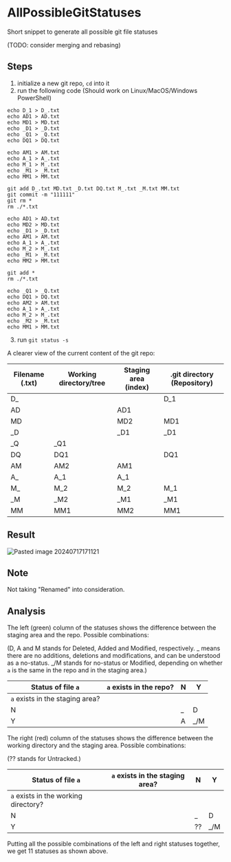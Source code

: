 # AllPossibleGitStatuses
Short snippet to generate all possible git file statuses

(TODO: consider merging and rebasing)

## Steps

1. initialize a new git repo, `cd` into it
2. run the following code
(Should work on Linux/MacOS/Windows PowerShell)

```
echo D_1 > D_.txt
echo AD1 > AD.txt
echo MD1 > MD.txt
echo _D1 > _D.txt
echo _Q1 > _Q.txt
echo DQ1 > DQ.txt

echo AM1 > AM.txt
echo A_1 > A_.txt
echo M_1 > M_.txt
echo _M1 > _M.txt
echo MM1 > MM.txt

git add D_.txt MD.txt _D.txt DQ.txt M_.txt _M.txt MM.txt
git commit -m "111111"
git rm *
rm ./*.txt

echo AD1 > AD.txt
echo MD2 > MD.txt
echo _D1 > _D.txt
echo AM1 > AM.txt
echo A_1 > A_.txt
echo M_2 > M_.txt
echo _M1 > _M.txt
echo MM2 > MM.txt

git add *
rm ./*.txt

echo _Q1 > _Q.txt
echo DQ1 > DQ.txt
echo AM2 > AM.txt
echo A_1 > A_.txt
echo M_2 > M_.txt
echo _M2 > _M.txt
echo MM1 > MM.txt
```

3. run `git status -s`

A clearer view of the current content of the git repo:

|  Filename (.txt)  | Working directory/tree | Staging area (index) | .git directory (Repository) |     
| --- | ---------------------- | -------------------- | --------------------------- | 
| D\_ |                        |                      | D\_1                        |     
| AD  |                        | AD1                  |                             |     
| MD  |                        | MD2                  | MD1                         |    
| \_D |                        | \_D1                 | \_D1                        |     
| \_Q | \_Q1                   |                      |                             |     
| DQ  | DQ1                    |                      | DQ1                         |     
| AM  | AM2                    | AM1                  |                             |     
| A\_ | A\_1                   | A\_1                 |                             |     
| M\_ | M\_2                   | M\_2                 | M\_1                        |     
| \_M | \_M2                   | \_M1                 | \_M1                        |     
| MM  | MM1                    | MM2                  | MM1                         |     

## Result

![Pasted image 20240717171121](https://github.com/user-attachments/assets/62f6746e-3652-4b76-94d7-206f1c421fe9)

## Note

Not taking "Renamed" into consideration.

## Analysis


The left (green) column of the statuses shows the difference between the staging area and the repo. Possible combinations:

(D, A and M stands for Deleted, Added and Modified, respectively. \_ means there are no additions, deletions and modifications, and can be understood as a no-status. \_/M stands for no-status or Modified, depending on whether `a` is the same in the repo and in the staging area.)

| Status of file `a`              | `a` exists in the repo? | N   | Y    |
| ------------------------------- | ----------------------- | --- | ---- |
| `a` exists in the staging area? |                         |     |      |
| N                               |                         | \_  | D    |
| Y                               |                         | A   | \_/M |

The right (red) column of the statuses shows the difference between the working directory and the staging area. Possible combinations:

(?? stands for Untracked.)

| Status of file `a`                   | `a` exists in the staging area? | N   | Y    |
| ------------------------------------ | ------------------------------- | --- | ---- |
| `a` exists in the working directory? |                                 |     |      |
| N                                    |                                 | \_  | D    |
| Y                                    |                                 | ??  | \_/M |

Putting all the possible combinations of the left and right statuses together, we get 11 statuses as shown above.

